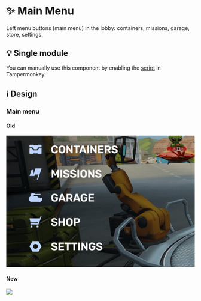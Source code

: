 # :sparkles: Main Menu

Left menu buttons (main menu) in the lobby: containers, missions, garage, store, settings.

## :bulb: Single module

You can manually use this component by enabling the [script](https://github.com/OrakomoRi/Severitium/blob/main/src/Lobby/MainMenu/MainMenu.user.js?raw=true) in Tampermonkey.

## :information_source: Design

### Main menu

#### Old

![](/images/lobby/old/mainmenu.gif)

#### New

![](/images/lobby/new/mainmenu.gif)